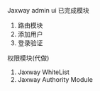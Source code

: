 Jaxway admin ui
已完成模块
1. 路由模块
2. 添加用户
3. 登录验证

权限模块(代做)
1. Jaxway WhiteList
2. Jaxway Authority Module 